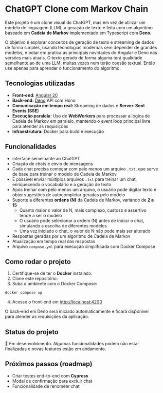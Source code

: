 # ChatGPT Clone com Markov Chain

Este projeto é um clone visual do ChatGPT, mas em vez de utilizar um modelo de linguagem (LLM), a geração de texto é feita com um algoritmo baseado em **Cadeia de Markov** implementado em Typescript com **Deno**.

O objetivo é explorar conceitos de geração de texto e streaming de dados de forma simples, usando tecnologias modernas sem depender de grandes modelos, e botar em pratica as principais novidades do Angular e Deno nas versões mais atuais.
O texto gerado de forma alguma terá qualidade semelhante ao de uma LLM, muitas vezes nem terão coesão textual. Então use apenas para aprender o funcionamento do algoritmo.

## Tecnologias utilizadas

- **Front-end:** [Angular 20](https://angular.dev/)
- **Back-end:** [Deno](https://deno.com/) API com Hono
- **Comunicação em tempo real:** Streaming de dados e **Server-Sent Events (SSE)**
- **Execução paralela:** Uso de **WebWorkers** para processar a lógica de Cadeia de Markov em paralelo, mantendo o event loop principal livre para atender as requisições
- **Infraestrutura:** Docker para build e execução

## Funcionalidades

- Interface semelhante ao ChatGPT
- Criação de chats e envio de mensagens
- Cada chat precisa começar com pelo menos um arquivo `.txt`, que serve de base para treinar o modelo de Cadeia de Markov
- É possível enviar múltiplos arquivos `.txt` para treinar um chat, enriquecendo o vocabulário e a geração de texto
- Após treinar com pelo menos um arquivo, o usuário pode digitar texto e obter sugestões de autocompletar geradas pelo modelo
- Suporte a diferentes **ordens (N)** da Cadeia de Markov, variando de **2 a 15**
  - Quanto maior o valor de N, mais complexo, custoso e assertivo tende a ser o modelo
  - O usuário pode selecionar a ordem (N) antes de iniciar o chat, simulando a escolha de diferentes modelos
  - Uma vez iniciado o chat, o valor de N não pode mais ser alterado
- Respostas geradas por um algoritmo de Cadeia de Markov
- Atualização em tempo real das respostas
- Arquivo `compose.yml` para execução simplificada com Docker Compose

## Como rodar o projeto

1. Certifique-se de ter o **Docker** instalado.
2. Clone este repositório:
3. Suba o ambiente com o Docker Compose:

```bash
docker compose up
```

4. Acesse o front-end em [http://localhost:4200](http://localhost:4200)

O back-end em Deno será iniciado automaticamente e ficará disponível para atender as requisições da aplicação.

## Status do projeto

🚧 Em desenvolvimento. Algumas funcionalidades podem não estar finalizadas e novas features estão em andamento.

## Próximos passos (roadmap)
- Criar testes end-to-end com **Cypress**
- Modal de confirmação para excluir chat
- Funcionalidade de renomear chat
